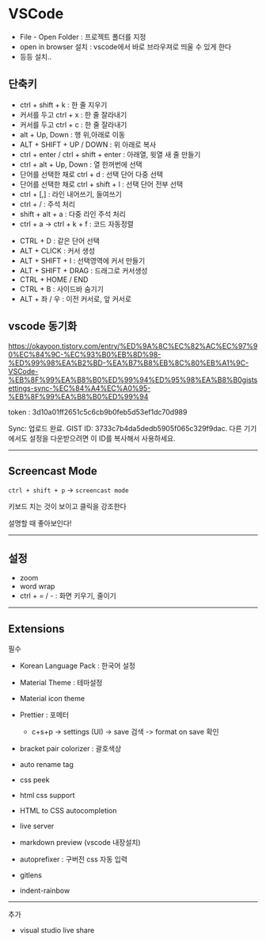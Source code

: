 # VSCode

- File - Open Folder : 프로젝트 폴더를 지정
- open in browser 설치 : vscode에서 바로 브라우져로 띄울 수 있게 한다
- 등등 설치..
  



## 단축키

+ ctrl + shift + k : 한 줄 지우기
+ 커서를 두고 ctrl + x : 한 줄 잘라내기
+ 커서를 두고 ctrl + c : 한 줄 잘라내기
+ alt + Up, Down : 행 위,아래로 이동
+ ALT + SHIFT + UP / DOWN : 위 아래로 복사
+ ctrl + enter  / ctrl + shift + enter : 아래열, 윗열 새 줄 만들기
+ ctrl + alt + Up, Down : 열 한꺼번에 선택
+ 단어를 선택한 채로 ctrl + d : 선택 단어 다중 선택
+ 단어를 선택한 채로 ctrl + shift + l : 선택 단어 전부 선택
+ ctrl + [,] : 라인 내어쓰기, 들여쓰기
+ ctrl + / : 주석 처리
+ shift + alt + a : 다중 라인 주석 처리
+ ctrl + a   ->   ctrl + k + f : 코드 자동정렬

- CTRL + D : 같은 단어 선택
- ALT + CLICK : 커서 생성
- ALT + SHIFT + I : 선택영역에 커서 만들기
- ALT + SHIFT + DRAG : 드래그로 커서생성
- CTRL + HOME / END
- CTRL + B : 사이드바 숨기기
- ALT + 좌 / 우 : 이전 커서로, 앞 커서로



## vscode 동기화

https://okayoon.tistory.com/entry/%ED%9A%8C%EC%82%AC%EC%97%90%EC%84%9C-%EC%93%B0%EB%8D%98-%ED%99%98%EA%B2%BD-%EA%B7%B8%EB%8C%80%EB%A1%9C-VSCode-%EB%8F%99%EA%B8%B0%ED%99%94%ED%95%98%EA%B8%B0gistsettings-sync-%EC%84%A4%EC%A0%95-%EB%8F%99%EA%B8%B0%ED%99%94

token : 3d10a01ff2651c5c6cb9b0feb5d53ef1dc70d989

Sync: 업로드 완료. GIST ID: 3733c7b4da5dedb5905f065c329f9dac. 다른 기기에서도 설정을 다운받으려면 이 ID를 복사해서 사용하세요.



---

## Screencast Mode

`ctrl + shift + p`  ->  `screencast mode`

키보드 치는 것이 보이고 클릭을 강조한다

설명할 때 좋아보인다!

---

## 설정

- zoom
- word wrap
- ctrl + = / - : 화면 키우기, 줄이기



---

## Extensions

필수

- Korean Language Pack : 한국어 설정
- Material Theme : 테마설정
- Material icon theme
- Prettier : 포메터
  - c+s+p -> settings (UI) -> save 검색 -> format on save 확인
- bracket pair colorizer : 괄호색상
- auto rename tag
- css peek
- html css support
- HTML to CSS autocompletion
- live server
- markdown preview (vscode 내장설치)
- autoprefixer : 구버전 css 자동 입력
- gitlens



- indent-rainbow

  

---

추가

- visual studio live share



